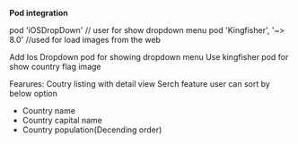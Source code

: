 
**Pod integration**

pod 'iOSDropDown'   // user for show dropdown menu
pod 'Kingfisher', '~> 8.0'  //used for load images from the web
  


Add Ios Dropdown pod for showing dropdown menu
Use kingfisher pod for show country flag image

Fearures:
Coutry listing with detail view
Serch feature
user can sort by below option
  - Country name
  - Country capital name
  - Country population(Decending order)
